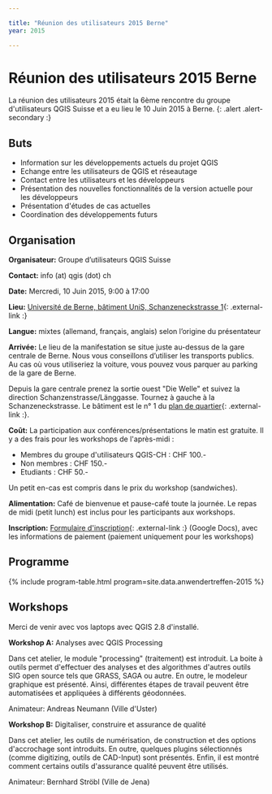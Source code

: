 ```yaml
---

title: "Réunion des utilisateurs 2015 Berne"
year: 2015

---
```


# Réunion des utilisateurs 2015 Berne

La réunion des utilisateurs 2015 était la 6ème rencontre du groupe
d'utilisateurs QGIS Suisse et a eu lieu le 10 Juin 2015 à Berne.
{: .alert .alert-secondary :}

## Buts

* Information sur les développements actuels du projet QGIS
* Echange entre les utilisateurs de QGIS et réseautage
* Contact entre les utilisateurs et les développeurs
* Présentation des nouvelles fonctionnalités de la version actuelle pour les développeurs
* Présentation d'études de cas actuelles
* Coordination des développements futurs

## Organisation

**Organisateur:** Groupe d’utilisateurs QGIS Suisse

**Contact:** info (at) qgis (dot) ch

**Date:** Mercredi, 10 Juin 2015, 9:00 à 17:00

**Lieu:** [Université de Berne, bâtiment UniS, Schanzeneckstrasse 1](http://www.bau.unibe.ch/plaene/hgexwiunis.htm){: .external-link :}

**Langue:** mixtes (allemand, français, anglais) selon l’origine du
présentateur

**Arrivée:** Le lieu de la manifestation se situe juste au-dessus de la gare
centrale de Berne. Nous vous conseillons d’utiliser les transports publics. Au cas
où vous utiliseriez la voiture, vous pouvez vous parquer au parking de la gare de Berne.

Depuis la gare centrale prenez la sortie ouest "Die Welle" et suivez la direction
Schanzenstrasse/Länggasse. Tournez à gauche à la Schanzeneckstrasse. Le bâtiment
est le n° 1 du [plan de quartier](http://www.bau.unibe.ch/plaene/vorlaeng_areal2.gif){: .external-link :}.

**Coût:** La participation aux conférences/présentations le matin est gratuite.
Il y a des frais pour les workshops de l'après-midi :

* Membres du groupe d'utilisateurs QGIS-CH : CHF 100.-
* Non membres : CHF 150.-
* Etudiants : CHF 50.-

Un petit en-cas est compris dans le prix du workshop (sandwiches).

**Alimentation:** Café de bienvenue et pause-café toute la journée. Le repas de
midi (petit lunch) est inclus pour les participants aux workshops.

**Inscription:** [Formulaire d'inscription](https://docs.google.com/forms/d/1O5axIuC7FdFIgnm_oRagx1wPdLH08hSaU_Zb3ztw6es/viewform?usp=send_form){: .external-link :}
(Google Docs), avec les informations de paiement (paiement uniquement pour les
workshops)

## Programme

{% include program-table.html program=site.data.anwendertreffen-2015 %}

## Workshops

Merci de venir avec vos laptops avec QGIS 2.8 d'installé.

**Workshop A:** Analyses avec QGIS Processing

Dans cet atelier, le module "processing" (traitement) est introduit. La boite à
outils permet d'effectuer des analyses et des algorithmes d'autres outils SIG
open source tels que GRASS, SAGA ou autre. En outre, le modeleur graphique est
présenté. Ainsi, différentes étapes de travail peuvent être automatisées et
appliquées à différents géodonnées.

Animateur: Andreas Neumann (Ville d'Uster)

**Workshop B:** Digitaliser, construire et assurance de qualité

Dans cet atelier, les outils de numérisation, de construction et des options
d'accrochage sont introduits. En outre, quelques plugins sélectionnés (comme
digitizing, outils de CAD-Input) sont présentés. Enfin, il est montré comment
certains outils d'assurance qualité peuvent être utilisés.

Animateur: Bernhard Ströbl (Ville de Jena)